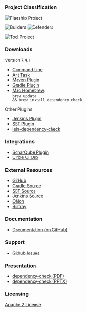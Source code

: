 ### Project Classification

![Flagship Project](/assets/images/common/owasp_level_flagship.svg "Flagship Project")

![Builders](/assets/images/common/owasp_builders.svg)
![Defenders](assets/images/common/owasp_defenders.svg)

![Tool Project](/assets/images/common/owasp_tool_project.svg)

### Downloads

Version 7.4.1
* [Command Line](https://github.com/jeremylong/DependencyCheck/releases/download/v7.4.1/dependency-check-7.4.1-release.zip)
* [Ant Task](https://github.com/jeremylong/DependencyCheck/releases/download/v7.4.1/dependency-check-ant-7.4.1-release.zip)
* [Maven Plugin](https://search.maven.org/#artifactdetails%7Corg.owasp%7Cdependency-check-maven%7C7.4.1%7Cmaven-plugin)
* [Gradle Plugin](https://search.maven.org/#artifactdetails%7Corg.owasp%7Cdependency-check-gradle%7C7.4.1%7Cgradle-plugin)
* [Mac Homebrew](https://brew.sh/):<br><code>brew update && brew install dependency-check</code>

Other Plugins
* [Jenkins Plugin](https://plugins.jenkins.io/dependency-check-jenkins-plugin)
* [SBT Plugin](https://search.maven.org/#search%7Cga%7C1%7Cg%3A%22net.vonbuchholtz%22%20a%3A%22sbt-dependency-check%22)
* [lein-dependency-check](https://github.com/livingsocial/lein-dependency-check)

### Integrations

* [SonarQube Plugin](https://github.com/SonarSecurityCommunity/dependency-check-sonar-plugin)
* [Circle CI Orb](https://github.com/entur/owasp-orb)

### External Resources

* [GitHub](https://github.com/jeremylong/DependencyCheck)
* [Gradle Source](https://github.com/jeremylong/dependency-check-gradle)
* [SBT Source](https://github.com/albuch/sbt-dependency-check)
* [Jenkins Source](https://github.com/jenkinsci/dependency-check-plugin)
* [Ohloh](https://www.ohloh.net/p/dependencycheck)
* [Bintray](https://bintray.com/jeremy-long/owasp)

### Documentation

* [Documentation (on GitHub)](https://jeremylong.github.io/DependencyCheck/)

### Support

* [Github Issues](https://github.com/jeremylong/DependencyCheck/issues)

### Presentation

* [dependency-check (PDF)](https://jeremylong.github.io/DependencyCheck/general/dependency-check.pdf)
* [dependency-check (PPTX)](https://jeremylong.github.io/DependencyCheck/general/dependency-check.pptx)

### Licensing

[Apache 2 License](https://www.apache.org/licenses/LICENSE-2.0)
